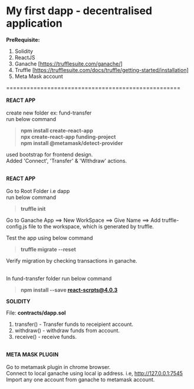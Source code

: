 # My first dapp - decentralised application

**PreRequisite:**
1. Solidity
2. ReactJS
3. Ganache [https://trufflesuite.com/ganache/]
4. Truffle [https://trufflesuite.com/docs/truffle/getting-started/installation]
5. Meta Mask account

===================================================<br/><br/>
**REACT APP**<br/><br/>
create new folder ex: fund-transfer <br/>
run below command<br/>
> **npm install create-react-app**<br/>
> **npx create-react-app funding-project**<br/>
> **npm install @metamask/detect-provider**<br/>

used bootstrap for frontend design.<br/>
Added 'Connect', 'Transfer' & 'WIthdraw' actions.<br/><br/>

**REACT APP**<br/><br/>
Go to Root Folder i.e dapp<br/>
run below command<br/>
> **truffle init**

Go to Ganache App ==> New WorkSpace ==> Give Name ==> Add truffle-config.js file to the workspace, which is generated by truffle.

Test the app using below command<br/>
> **truffle migrate --reset**

Verify migration by checking transactions in ganache.<br/><br/>

In fund-transfer folder run below command<br/>
> **npm install --save react-scrpts@4.0.3**

**SOLIDITY**

File: **contracts/dapp.sol** <br/>
1. transfer() - Transfer funds to receipient account.<br/>
2. withdraw() - withdraw funds from account.<br/>
3. receive() - receive funds.<br/><br/>


**META MASK PLUGIN**<br/><br/>
Go to metamask plugin in chrome browser.<br/>
Connect to local ganache using local ip address. i.e, http://127.0.0.1:7545<br/>
Import any one account from ganache to metamask account.<br/><br/>

